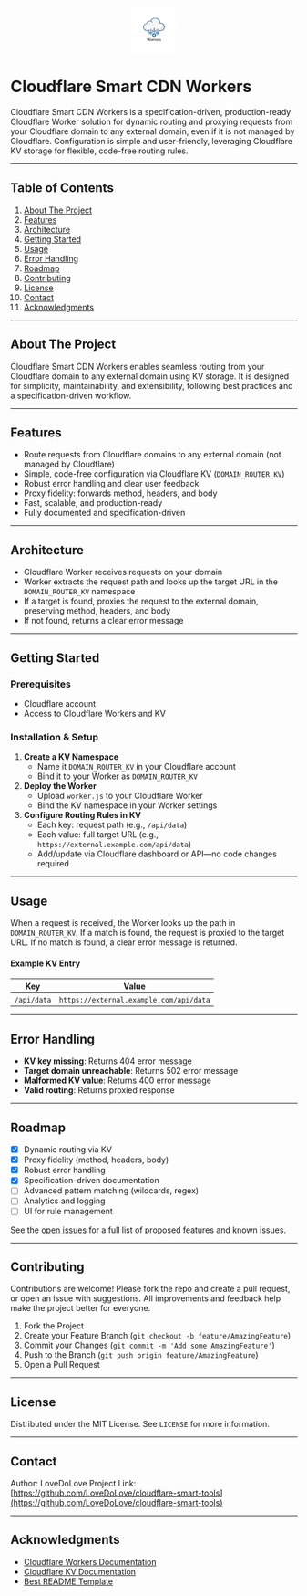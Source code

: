<!-- PROJECT LOGO -->
<br />
<div align="center">
  <img src="./images/logo.png" alt="Logo" width="80" height="80">
</div>

# Cloudflare Smart CDN Workers

Cloudflare Smart CDN Workers is a specification-driven, production-ready Cloudflare Worker solution for dynamic routing and proxying requests from your Cloudflare domain to any external domain, even if it is not managed by Cloudflare. Configuration is simple and user-friendly, leveraging Cloudflare KV storage for flexible, code-free routing rules.

---

## Table of Contents
1. [About The Project](#about-the-project)
2. [Features](#features)
3. [Architecture](#architecture)
4. [Getting Started](#getting-started)
5. [Usage](#usage)
6. [Error Handling](#error-handling)
7. [Roadmap](#roadmap)
8. [Contributing](#contributing)
9. [License](#license)
10. [Contact](#contact)
11. [Acknowledgments](#acknowledgments)

---

## About The Project

Cloudflare Smart CDN Workers enables seamless routing from your Cloudflare domain to any external domain using KV storage. It is designed for simplicity, maintainability, and extensibility, following best practices and a specification-driven workflow.

---

## Features
- Route requests from Cloudflare domains to any external domain (not managed by Cloudflare)
- Simple, code-free configuration via Cloudflare KV (`DOMAIN_ROUTER_KV`)
- Robust error handling and clear user feedback
- Proxy fidelity: forwards method, headers, and body
- Fast, scalable, and production-ready
- Fully documented and specification-driven

---

## Architecture
- Cloudflare Worker receives requests on your domain
- Worker extracts the request path and looks up the target URL in the `DOMAIN_ROUTER_KV` namespace
- If a target is found, proxies the request to the external domain, preserving method, headers, and body
- If not found, returns a clear error message

---

## Getting Started

### Prerequisites
- Cloudflare account
- Access to Cloudflare Workers and KV

### Installation & Setup
1. **Create a KV Namespace**
   - Name it `DOMAIN_ROUTER_KV` in your Cloudflare account
   - Bind it to your Worker as `DOMAIN_ROUTER_KV`
2. **Deploy the Worker**
   - Upload `worker.js` to your Cloudflare Worker
   - Bind the KV namespace in your Worker settings
3. **Configure Routing Rules in KV**
   - Each key: request path (e.g., `/api/data`)
   - Each value: full target URL (e.g., `https://external.example.com/api/data`)
   - Add/update via Cloudflare dashboard or API—no code changes required

---

## Usage

When a request is received, the Worker looks up the path in `DOMAIN_ROUTER_KV`. If a match is found, the request is proxied to the target URL. If no match is found, a clear error message is returned.

#### Example KV Entry
| Key         | Value                                      |
|-------------|--------------------------------------------|
| `/api/data` | `https://external.example.com/api/data`     |

---

## Error Handling
- **KV key missing**: Returns 404 error message
- **Target domain unreachable**: Returns 502 error message
- **Malformed KV value**: Returns 400 error message
- **Valid routing**: Returns proxied response

---

## Roadmap
- [x] Dynamic routing via KV
- [x] Proxy fidelity (method, headers, body)
- [x] Robust error handling
- [x] Specification-driven documentation
- [ ] Advanced pattern matching (wildcards, regex)
- [ ] Analytics and logging
- [ ] UI for rule management

See the [open issues](../../issues) for a full list of proposed features and known issues.

---

## Contributing
Contributions are welcome! Please fork the repo and create a pull request, or open an issue with suggestions. All improvements and feedback help make the project better for everyone.

1. Fork the Project
2. Create your Feature Branch (`git checkout -b feature/AmazingFeature`)
3. Commit your Changes (`git commit -m 'Add some AmazingFeature'`)
4. Push to the Branch (`git push origin feature/AmazingFeature`)
5. Open a Pull Request

---

## License
Distributed under the MIT License. See `LICENSE` for more information.

---

## Contact
Author: LoveDoLove
Project Link: [https://github.com/LoveDoLove/cloudflare-smart-tools](https://github.com/LoveDoLove/cloudflare-smart-tools)

---

## Acknowledgments
- [Cloudflare Workers Documentation](https://developers.cloudflare.com/workers/)
- [Cloudflare KV Documentation](https://developers.cloudflare.com/workers/runtime-apis/kv/)
- [Best README Template](https://github.com/othneildrew/Best-README-Template)
